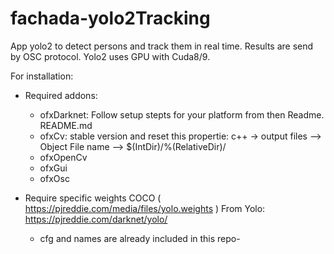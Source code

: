 # fachada-yolo2Tracking

App yolo2 to detect persons and track them in real time.
Results are send by OSC protocol. 
Yolo2 uses GPU with Cuda8/9.

For installation:
 * Required addons: 
     - ofxDarknet: Follow setup stepts for your platform from then Readme. README.md 
     - ofxCv: stable version and reset this propertie: c++ -> output files --> Object File name --> $(IntDir)/%(RelativeDir)/
     - ofxOpenCv 
     - ofxGui
     - ofxOsc
     
 * Require specific weights COCO  ( https://pjreddie.com/media/files/yolo.weights ) From Yolo: https://pjreddie.com/darknet/yolo/
    - cfg and names are already included in this repo- 
 
 
  
